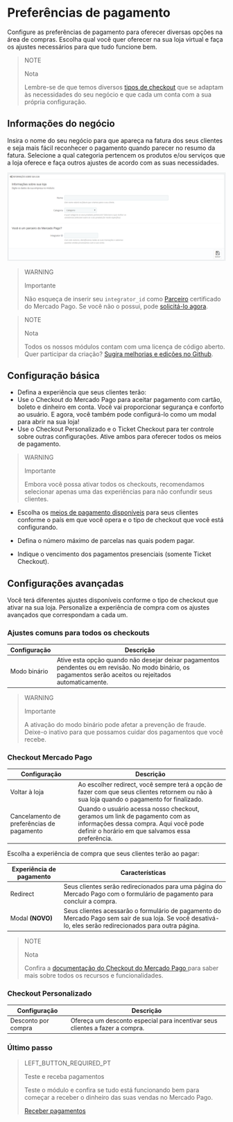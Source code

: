 # Preferências de pagamento


Configure as preferências de pagamento para oferecer diversas opções na área de compras. Escolha qual você quer oferecer na sua loja virtual e faça os ajustes necessários para que tudo funcione bem.

> NOTE
>
> Nota
>
> Lembre-se de que temos diversos [tipos de checkout](https://www.mercadopago.com.br/developers/pt/plugins_sdks/plugins/prestashop/introduction/#bookmark_tipos_de_checkout) que se adaptam às necessidades do seu negócio e que cada um conta com a sua própria configuração. 


## Informações do negócio

Insira o nome do seu negócio para que apareça na fatura dos seus clientes e seja mais fácil reconhecer o pagamento quando parecer no resumo da fatura. Selecione a qual categoria pertencem os produtos e/ou serviços que a loja oferece e faça outros ajustes de acordo com as suas necessidades. 

![Informação básica](/images/prestashop/preferences_pt.png)

> WARNING
>
> Importante
>
> Não esqueça de inserir seu `integrator_id` como [Parceiro](https://partners.mercadopago.com/) certificado do Mercado Pago. Se você não o possui, pode [solicitá-lo agora](https://docs.google.com/forms/d/e/1FAIpQLScTwPlLRVW2rB_BnCxekUnfJu9rn-tUMh8ENAnqpxLeB8ULUw/viewform?usp=sf_link).

<span></span>

> NOTE
>
> Nota
>
> Todos os nossos módulos contam com uma licença de código aberto. Quer participar da criação? [Sugira melhorias e edições no Github](https://github.com/mercadopago/cart-prestashop-7).

## Configuração básica

* Defina a experiência que seus clientes terão:
 * Use o Checkout do Mercado Pago para aceitar pagamento com cartão, boleto e dinheiro em conta. Você vai proporcionar segurança e conforto ao usuário. E agora, você também pode configurá-lo como um modal para abrir na sua loja!
 * Use o Checkout Personalizado e o Ticket Checkout para ter controle sobre outras configurações. Ative ambos para oferecer todos os meios de pagamento.

> WARNING
>
> Importante
>
> Embora você possa ativar todos os checkouts, recomendamos selecionar apenas uma das experiências para não confundir seus clientes.

* Escolha os [meios de pagamento disponíveis](https://www.mercadopago.com.br/developers/pt/guides/localization/payment-methods/) para seus clientes conforme o país em que você opera e o tipo de checkout que você está configurando.

* Defina o número máximo de parcelas nas quais podem pagar.

* Indique o vencimento dos pagamentos presenciais (somente Ticket Checkout).

## Configurações avançadas

Você terá diferentes ajustes disponíveis conforme o tipo de checkout que ativar na sua loja. Personalize a experiência de compra com os ajustes avançados que correspondam a cada um.

### Ajustes comuns para todos os checkouts

| Configuração  | Descrição                                                               	                |
|---------------|-----------------------------------------------------------------------------------------------|
| Modo binário  | Ative esta opção quando não desejar deixar pagamentos pendentes ou em revisão. No modo binário, os pagamentos serão aceitos ou rejeitados automaticamente.|

> WARNING
>
> Importante
>
> A ativação do modo binário pode afetar a prevenção de fraude. Deixe-o inativo para que possamos cuidar dos pagamentos que você recebe.

### Checkout Mercado Pago

| Configuração               | Descrição                                                              	                                   |
|----------------------------|----------------------------------------------------------------------------------------------------------------|
| Voltar à loja              | Ao escolher redirect, você sempre terá a opção de fazer com que seus clientes retornem ou não à sua loja quando o pagamento for finalizado.|
| Cancelamento de preferências de pagamento | Quando o usuário acessa nosso checkout, geramos um link de pagamento com as informações dessa compra. Aqui você pode definir o horário em que salvamos essa preferência. |

Escolha a experiência de compra que seus clientes terão ao pagar: 

| Experiência de pagamento      | Características                                                              	                                 |
|-------------------------------|----------------------------------------------------------------------------------------------------------------|
| Redirect     	                | Seus clientes serão redirecionados para uma página do Mercado Pago com o formulário de pagamento para concluir a compra.|
| Modal **(NOVO)**              | Seus clientes acessarão o formulário de pagamento do Mercado Pago sem sair de sua loja. Se você desativá-lo, eles serão redirecionados para outra página.|

> NOTE
>
> Nota
>
> Confira a [documentação do Checkout do Mercado Pago ](https://www.mercadopago.com.br/developers/pt/guides/payments/web-payment-checkout/introduction/) para saber mais sobre todos os recursos e funcionalidades.

### Checkout Personalizado

| Configuração                    | Descrição                                                                        |
|---------------------------------|----------------------------------------------------------------------------------|
| Desconto por compra             | Ofereça um desconto especial para incentivar seus clientes a fazer a compra.     |

### Último passo

> LEFT_BUTTON_REQUIRED_PT
>
> Teste e receba pagamentos
>
> Teste o módulo e confira se tudo está funcionando bem para começar a receber o dinheiro das suas vendas no Mercado Pago.
>
>
> [Receber pagamentos](https://www.mercadopago.com.br/developers/pt/plugins_sdks/plugins/prestashop/receive-payments/)